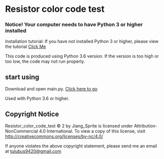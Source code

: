 # Resistor color code test
### Notice! Your computer needs to have Python 3 or higher installed
Installation tutorial: If you have not installed Python 3 or higher, please view the tutorial [Click Me](https://www.python.org/downloads/)

This code is produced using Python 3.6 version. If the version is too high or too low, the code may not run properly.

## start using
Download and open main.py. [Click here to go](https://github.com/Coca-Sprite/Resistor_color_code_test/blob/main/en_main.py)

Used with Python 3.6 or higher.

## Copyright Notice
Resistor_color_code_test © 2 by Jiang_Sprite is licensed under Attribution-NonCommercial 4.0 International. To view a copy of this license, visit http://creativecommons.org/licenses/by-nc/4.0/

If anyone violates the above copyright statement, please send me an email at tulubus9420@gmail.com
